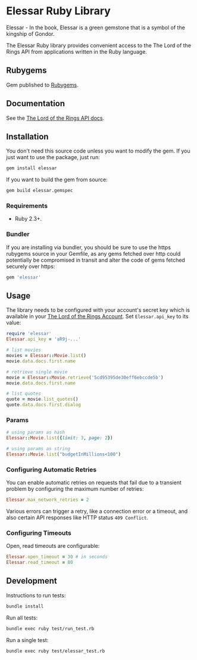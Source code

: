 # Elessar Ruby Library

Elessar - In the book, Elessar is a green gemstone that is a symbol of the kingship of Gondor.

The Elessar Ruby library provides convenient access to the The Lord of the Rings API from
applications written in the Ruby language.

## Rubygems

Gem published to [Rubygems](https://rubygems.org/gems/elessar).

## Documentation

See the [The Lord of the Rings API docs](https://the-one-api.dev/documentation).

## Installation

You don't need this source code unless you want to modify the gem. If you just
want to use the package, just run:

```sh
gem install elessar
```

If you want to build the gem from source:

```sh
gem build elessar.gemspec
```

### Requirements

- Ruby 2.3+.

### Bundler

If you are installing via bundler, you should be sure to use the https rubygems
source in your Gemfile, as any gems fetched over http could potentially be
compromised in transit and alter the code of gems fetched securely over https:

```ruby
gem 'elessar'
```

## Usage

The library needs to be configured with your account's secret key which is
available in your [The Lord of the Rings Account](https://the-one-api.dev/account). Set `Elessar.api_key` to its
value:

```ruby
require 'elessar'
Elessar.api_key = 'aR9j-...'

# list movies
movies = Elessar::Movie.list()
movie.data.docs.first.name

# retrieve single movie
movie = Elessar::Movie.retrieve('5cd95395de30eff6ebccde5b')
movie.data.docs.first.name

# list quotes
quote = movie.list_quotes()
quote.data.docs.first.dialog
```

### Params
```ruby
# using params as hash
Elessar::Movie.list({limit: 3, page: 2})

# using params as string
Elessar::Movie.list("budgetInMillions<100")
```


### Configuring Automatic Retries

You can enable automatic retries on requests that fail due to a transient
problem by configuring the maximum number of retries:

```ruby
Elessar.max_network_retries = 2
```

Various errors can trigger a retry, like a connection error or a timeout, and
also certain API responses like HTTP status `409 Conflict`.

### Configuring Timeouts

Open, read timeouts are configurable:

```ruby
Elessar.open_timeout = 30 # in seconds
Elessar.read_timeout = 80
```


## Development

Instructions to run tests:

```sh
bundle install
```

Run all tests:

```sh
bundle exec ruby test/run_test.rb
```

Run a single test:

```sh
bundle exec ruby test/elessar_test.rb
```
